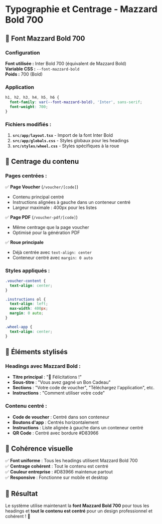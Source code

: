 # Typographie et Centrage - Mazzard Bold 700

## 🎨 **Font Mazzard Bold 700**

### **Configuration**

**Font utilisée :** Inter Bold 700 (équivalent de Mazzard Bold)  
**Variable CSS :** `--font-mazzard-bold`  
**Poids :** 700 (Bold)

### **Application**

```css
h1, h2, h3, h4, h5, h6 {
  font-family: var(--font-mazzard-bold), 'Inter', sans-serif;
  font-weight: 700;
}
```

### **Fichiers modifiés :**

1. **`src/app/layout.tsx`** - Import de la font Inter Bold
2. **`src/app/globals.css`** - Styles globaux pour les headings
3. **`src/styles/wheel.css`** - Styles spécifiques à la roue

## 🎯 **Centrage du contenu**

### **Pages centrées :**

✅ **Page Voucher** (`/voucher/[code]`)
- Contenu principal centré
- Instructions alignées à gauche dans un conteneur centré
- Largeur maximale : 400px pour les listes

✅ **Page PDF** (`/voucher-pdf/[code]`)
- Même centrage que la page voucher
- Optimisé pour la génération PDF

✅ **Roue principale**
- Déjà centrée avec `text-align: center`
- Conteneur centré avec `margin: 0 auto`

### **Styles appliqués :**

```css
.voucher-content {
  text-align: center;
}

.instructions ol {
  text-align: left;
  max-width: 400px;
  margin: 0 auto;
}

.wheel-app {
  text-align: center;
}
```

## 📱 **Éléments stylisés**

### **Headings avec Mazzard Bold :**

- **Titre principal** : "🎉 Félicitations !"
- **Sous-titre** : "Vous avez gagné un Bon Cadeau"
- **Sections** : "Votre code de voucher", "Téléchargez l'application", etc.
- **Instructions** : "Comment utiliser votre code"

### **Contenu centré :**

- **Code de voucher** : Centré dans son conteneur
- **Boutons d'app** : Centrés horizontalement
- **Instructions** : Liste alignée à gauche dans un conteneur centré
- **QR Code** : Centré avec bordure #D83966

## 🎨 **Cohérence visuelle**

✅ **Font uniforme** : Tous les headings utilisent Mazzard Bold 700  
✅ **Centrage cohérent** : Tout le contenu est centré  
✅ **Couleur entreprise** : #D83966 maintenue partout  
✅ **Responsive** : Fonctionne sur mobile et desktop  

## 🚀 **Résultat**

Le système utilise maintenant la **font Mazzard Bold 700** pour tous les headings et **tout le contenu est centré** pour un design professionnel et cohérent ! 🎉
